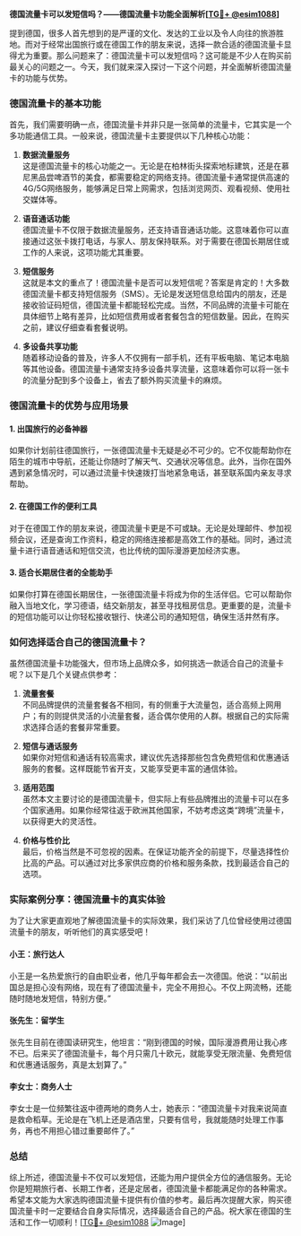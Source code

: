 **德国流量卡可以发短信吗？——德国流量卡功能全面解析[[TG💪+ @esim1088](https://t.me/s/esim1088)]**

提到德国，很多人首先想到的是严谨的文化、发达的工业以及令人向往的旅游胜地。而对于经常出国旅行或在德国工作的朋友来说，选择一款合适的德国流量卡显得尤为重要。那么问题来了：德国流量卡可以发短信吗？这可能是不少人在购买前最关心的问题之一。今天，我们就来深入探讨一下这个问题，并全面解析德国流量卡的功能与优势。

### 德国流量卡的基本功能

首先，我们需要明确一点，德国流量卡并非只是一张简单的流量卡，它其实是一个多功能通信工具。一般来说，德国流量卡主要提供以下几种核心功能：

1. **数据流量服务**  
   这是德国流量卡的核心功能之一。无论是在柏林街头探索地标建筑，还是在慕尼黑品尝啤酒节的美食，都需要稳定的网络支持。德国流量卡通常提供高速的4G/5G网络服务，能够满足日常上网需求，包括浏览网页、观看视频、使用社交媒体等。

2. **语音通话功能**  
   德国流量卡不仅限于数据流量服务，还支持语音通话功能。这意味着你可以直接通过这张卡拨打电话，与家人、朋友保持联系。对于需要在德国长期居住或工作的人来说，这项功能尤其重要。

3. **短信服务**  
   这就是本文的重点了！德国流量卡是否可以发短信呢？答案是肯定的！大多数德国流量卡都支持短信服务（SMS）。无论是发送短信息给国内的朋友，还是接收验证码短信，德国流量卡都能轻松完成。当然，不同品牌的流量卡可能在具体细节上略有差异，比如短信费用或者套餐包含的短信数量。因此，在购买之前，建议仔细查看套餐说明。

4. **多设备共享功能**  
   随着移动设备的普及，许多人不仅拥有一部手机，还有平板电脑、笔记本电脑等其他设备。德国流量卡通常支持多设备共享流量，这意味着你可以将一张卡的流量分配到多个设备上，省去了额外购买流量卡的麻烦。

### 德国流量卡的优势与应用场景

#### 1. 出国旅行的必备神器  
如果你计划前往德国旅行，一张德国流量卡无疑是必不可少的。它不仅能帮助你在陌生的城市中导航，还能让你随时了解天气、交通状况等信息。此外，当你在国外遇到紧急情况时，可以通过流量卡快速拨打当地紧急电话，甚至联系国内亲友寻求帮助。

#### 2. 在德国工作的便利工具  
对于在德国工作的朋友来说，德国流量卡更是不可或缺。无论是处理邮件、参加视频会议，还是查询工作资料，稳定的网络连接都是高效工作的基础。同时，通过流量卡进行语音通话和短信交流，也比传统的国际漫游更加经济实惠。

#### 3. 适合长期居住者的全能助手  
如果你打算在德国长期居住，一张德国流量卡将成为你的生活伴侣。它可以帮助你融入当地文化，学习德语，结交新朋友，甚至寻找租房信息。更重要的是，流量卡的短信功能可以让你轻松接收银行、快递公司的通知短信，确保生活井然有序。

### 如何选择适合自己的德国流量卡？

虽然德国流量卡功能强大，但市场上品牌众多，如何挑选一款适合自己的流量卡呢？以下是几个关键点供参考：

1. **流量套餐**  
   不同品牌提供的流量套餐各不相同，有的侧重于大流量包，适合高频上网用户；有的则提供灵活的小流量套餐，适合偶尔使用的人群。根据自己的实际需求选择合适的套餐非常重要。

2. **短信与通话服务**  
   如果你对短信和通话有较高需求，建议优先选择那些包含免费短信和优惠通话服务的套餐。这样既能节省开支，又能享受更丰富的通信体验。

3. **适用范围**  
   虽然本文主要讨论的是德国流量卡，但实际上有些品牌推出的流量卡可以在多个国家通用。如果你经常往返于欧洲其他国家，不妨考虑这类“跨境”流量卡，以获得更大的灵活性。

4. **价格与性价比**  
   最后，价格当然是不可忽视的因素。在保证功能齐全的前提下，尽量选择性价比高的产品。可以通过对比多家供应商的价格和服务条款，找到最适合自己的选项。

### 实际案例分享：德国流量卡的真实体验

为了让大家更直观地了解德国流量卡的实际效果，我们采访了几位曾经使用过德国流量卡的朋友，听听他们的真实感受吧！

#### 小王：旅行达人  
小王是一名热爱旅行的自由职业者，他几乎每年都会去一次德国。他说：“以前出国总是担心没有网络，现在有了德国流量卡，完全不用担心。不仅上网流畅，还能随时随地发短信，特别方便。”

#### 张先生：留学生  
张先生目前在德国读研究生，他坦言：“刚到德国的时候，国际漫游费用让我心疼不已。后来买了德国流量卡，每个月只需几十欧元，就能享受无限流量、免费短信和优惠通话服务，真是太划算了。”

#### 李女士：商务人士  
李女士是一位频繁往返中德两地的商务人士，她表示：“德国流量卡对我来说简直是救命稻草。无论是在飞机上还是酒店里，只要有信号，我就能随时处理工作事务，再也不用担心错过重要邮件了。”

### 总结  

综上所述，德国流量卡不仅可以发短信，还能为用户提供全方位的通信服务。无论你是短期旅行者、长期工作者，还是定居者，德国流量卡都能满足你的各种需求。希望本文能为大家选购德国流量卡提供有价值的参考。最后再次提醒大家，购买德国流量卡时一定要结合自身实际情况，选择最适合自己的产品。祝大家在德国的生活和工作一切顺利！[[TG💪+ @esim1088](https://t.me/s/esim1088) ![Image](https://i.postimg.cc/4NQfJmqS/Snipaste-2025-05-13-00-14-12.png)]